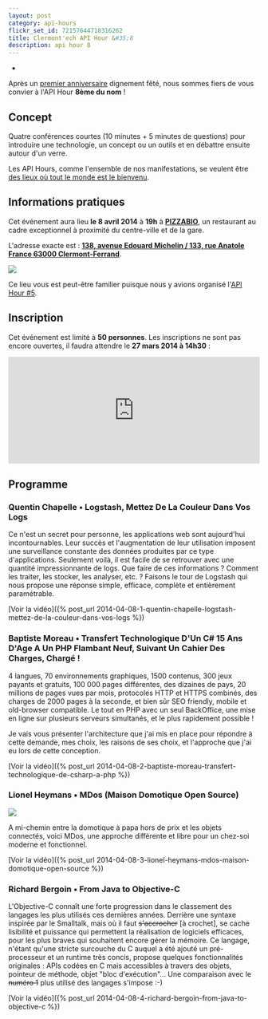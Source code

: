 ```yaml
---
layout: post
category: api-hours
flickr_set_id: 72157644718316262
title: Clermont'ech API Hour &#35;8
description: api hour 8
---
```

-

Après un [premier anniversaire](/api-hours/api-hour-7.html) dignement fêté,
nous sommes fiers de vous convier à l'API Hour **8ème du nom** !

## Concept

Quatre conférences courtes (10 minutes + 5 minutes de questions) pour introduire
une technologie, un concept ou un outils et en débattre ensuite autour d'un
verre.

Les API Hours, comme l'ensemble de nos manifestations, se veulent être [des
lieux où tout le monde est le bienvenu](/code-of-conduct.html).

## Informations pratiques

Cet événement aura lieu **le 8 avril 2014** à **19h** à
[**PIZZABIO**](http://www.pizzabio63.com/), un restaurant au cadre exceptionnel
à proximité du centre-ville et de la gare.

L'adresse exacte est : [**138, avenue Edouard Michelin / 133, rue Anatole France
63000
Clermont-Ferrand**](https://maps.google.fr/maps?q=138,+avenue+Edouard+Michelin+%2F+133,+rue+Anatole+France+63000+Clermont-Ferrand&hl=en&ll=45.779838,3.115203&spn=0.003206,0.004565&sll=45.779855,3.114388&sspn=0.009069,0.01826&t=h&z=18).

[![](http://maps.googleapis.com/maps/api/staticmap?center=PIZZABIO&size=600x400&sensor=false&markers=color:red|45.77973,3.11523)](https://maps.google.fr/maps?q=138,+avenue+Edouard+Michelin+%2F+133,+rue+Anatole+France+63000+Clermont-Ferrand&hl=en&ll=45.779838,3.115203&spn=0.003206,0.004565&sll=45.779855,3.114388&sspn=0.009069,0.01826&t=h&z=18)

Ce lieu vous est peut-être familier puisque nous y avions organisé l'[API Hour
\#5](/api-hours/api-hour-5.html).

## Inscription

Cet événement est limité à **50 personnes**. Les inscriptions ne sont pas encore
ouvertes, il faudra attendre le **27 mars 2014 à 14h30** :

<iframe src="http://www.eventbrite.com/tickets-external?eid=11057420041&amp;ref=etckt&amp;v=2" frameborder="0" height="214" width="100%" vspace="0" hspace="0" marginheight="5" marginwidth="5" scrolling="auto" allowtransparency="true">Clermont'ech Eventbrite</iframe>

## Programme

### Quentin Chapelle • Logstash, Mettez De La Couleur Dans Vos Logs

Ce n'est un secret pour personne, les applications web sont aujourd'hui
incontournables. Leur succès et l'augmentation de leur utilisation imposent une
surveillance constante des données produites par ce type d'applications.
Seulement voilà, il est facile de se retrouver avec une quantité impressionnante
de logs. Que faire de ces informations ? Comment les traiter, les stocker, les
analyser, etc. ? Faisons le tour de Logstash qui nous propose une réponse
simple, efficace, complète et entièrement paramétrable.

[Voir la vidéo]({% post_url 2014-04-08-1-quentin-chapelle-logstash-mettez-de-la-couleur-dans-vos-logs %})

### Baptiste Moreau • Transfert Technologique D'Un C# 15 Ans D'Age A Un PHP Flambant Neuf, Suivant Un Cahier Des Charges, Chargé !

4 langues, 70 environnements graphiques, 1500 contenus, 300 jeux payants et
gratuits, 100 000 pages différentes, des dizaines de pays, 20 millions de pages
vues par mois, protocoles HTTP et HTTPS combinés, des charges de 2000 pages à la
seconde, et bien sûr SEO friendly, mobile et old-browser compatible.
Le tout en PHP avec un seul BackOffice, une mise en ligne sur plusieurs serveurs
simultanés, et le plus rapidement possible !

Je vais vous présenter l'architecture que j'ai mis en place pour répondre à
cette demande, mes choix, les raisons de ses choix, et l'approche que j'ai eu
lors de cette conception.

[Voir la vidéo]({% post_url 2014-04-08-2-baptiste-moreau-transfert-technologique-de-csharp-a-php %})

### Lionel Heymans • MDos (Maison Domotique Open Source)

![](/images/api-hours/mdos.png)

A mi-chemin entre la domotique à papa hors de prix et les objets connectés,
voici MDos, une approche différente et libre pour un chez-soi moderne et
fonctionnel.

[Voir la vidéo]({% post_url 2014-04-08-3-lionel-heymans-mdos-maison-domotique-open-source %})

### Richard Bergoin • From Java to Objective-C

L'Objective-C connaît une forte progression dans le classement des langages les
plus utilisés ces dernières années. Derrière une syntaxe inspirée par le
Smalltalk, mais où il faut ~~s'accrocher~~ [à crochet], se cache lisibilité et
puissance qui permettent la réalisation de logiciels efficaces, pour les plus
braves qui souhaitent encore gérer la mémoire. Ce langage, n'étant qu'une stricte
surcouche du C auquel a été ajouté un pré-processeur et un runtime très concis,
propose quelques fonctionnalités originales : APIs codées en C mais accessibles à
travers des objets, pointeur de méthode, objet "bloc d'exécution"... Une
comparaison avec le ~~numéro 1~~ plus utilisé des langages s'impose :-)

[Voir la vidéo]({% post_url 2014-04-08-4-richard-bergoin-from-java-to-objective-c %})
